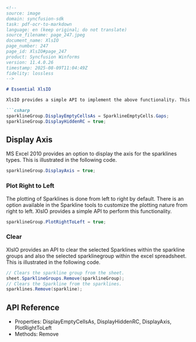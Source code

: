 ```markdown
<!--
source: image
domain: syncfusion-sdk
task: pdf-ocr-to-markdown
language: en (keep original; do not translate)
source_filename: page_247.jpeg
document_name: XlsIO
page_number: 247
page_id: XlsIO#page_247
product: Syncfusion Winforms
version: 11.4.0.26
timestamp: 2025-08-09T11:04:49Z
fidelity: lossless
-->

# Essential XlsIO

XlsIO provides a simple API to implement the above functionality. This is illustrated in the following code.

```csharp
sparklineGroup.DisplayEmptyCellsAs = SparklineEmptyCells.Gaps;
sparklineGroup.DisplayHiddenRC = true;
```

## Display Axis

MS Excel 2010 provides an option to display the axis for the sparklines types. This is illustrated in the following code.

```csharp
sparklineGroup.DisplayAxis = true;
```

### Plot Right to Left

The plotting of Sparklines is done from left to right by default. There is an option available in the Sparkline tools to customize the plotting nature from right to left. XlsIO provides a simple API to perform this functionality.

```csharp
sparklineGroup.PlotRightToLeft = true;
```

### Clear

XlsIO provides an API to clear the selected Sparklines within the sparkline groups and also the selected sparklinegroup within the excel spreadsheet. This is illustrated in the following code.

```csharp
// Clears the sparkline group from the sheet.
sheet.SparklineGroups.Remove(sparklineGroup);
// Clears the Sparkline from the sparklines.
sparklines.Remove(sparkline);
```

## API Reference
- Properties: DisplayEmptyCellsAs, DisplayHiddenRC, DisplayAxis, PlotRightToLeft
- Methods: Remove

<!-- tags: [XlsIO, Essential XlsIO, Sparklines, MS Excel, display axis, plot right to left, clear sparklines] keywords: [sparklineGroup, DisplayEmptyCellsAs, DisplayHiddenRC, DisplayAxis, PlotRightToLeft, Remove] -->
```